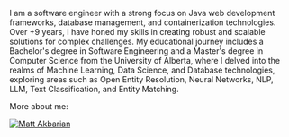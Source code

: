 I am a software engineer with a strong focus on Java web development frameworks, database management, and containerization technologies. Over +9 years, I have honed my skills in creating robust and scalable solutions for complex challenges. My educational journey includes a Bachelor's degree in Software Engineering and a Master's degree in Computer Science from the University of Alberta, where I delved into the realms of Machine Learning, Data Science, and Database technologies, exploring areas such as Open Entity Resolution, Neural Networks, NLP, LLM, Text Classification, and Entity Matching.
  
More about me:

[![Matt Akbarian](https://img.shields.io/badge/LinkedIn-0077B5?style=for-the-badge&logo=linkedin&logoColor=white)](https://ca.linkedin.com/in/mehdiakbarian?trk=profile-badge)

